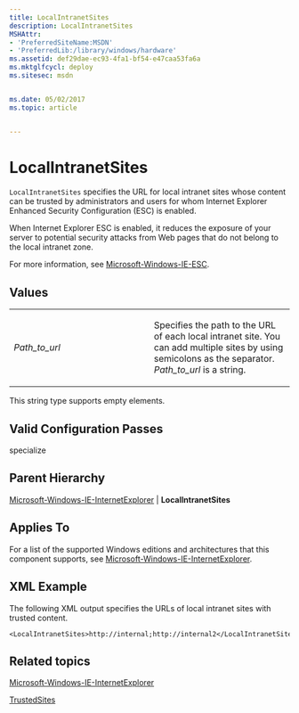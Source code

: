 ```yaml
---
title: LocalIntranetSites
description: LocalIntranetSites
MSHAttr:
- 'PreferredSiteName:MSDN'
- 'PreferredLib:/library/windows/hardware'
ms.assetid: def29dae-ec93-4fa1-bf54-e47caa53fa6a
ms.mktglfcycl: deploy
ms.sitesec: msdn


ms.date: 05/02/2017
ms.topic: article


---
```


# LocalIntranetSites


`LocalIntranetSites` specifies the URL for local intranet sites whose content can be trusted by administrators and users for whom Internet Explorer Enhanced Security Configuration (ESC) is enabled.

When Internet Explorer ESC is enabled, it reduces the exposure of your server to potential security attacks from Web pages that do not belong to the local intranet zone.

For more information, see [Microsoft-Windows-IE-ESC](microsoft-windows-ie-esc.md).

## Values


<table>
<colgroup>
<col width="50%" />
<col width="50%" />
</colgroup>
<tbody>
<tr class="odd">
<td><p><em>Path_to_url</em></p></td>
<td><p>Specifies the path to the URL of each local intranet site. You can add multiple sites by using semicolons as the separator. <em>Path_to_url</em> is a string.</p></td>
</tr>
</tbody>
</table>

 

This string type supports empty elements.

## Valid Configuration Passes


specialize

## Parent Hierarchy


[Microsoft-Windows-IE-InternetExplorer](microsoft-windows-ie-internetexplorer.md) | **LocalIntranetSites**

## Applies To


For a list of the supported Windows editions and architectures that this component supports, see [Microsoft-Windows-IE-InternetExplorer](microsoft-windows-ie-internetexplorer.md).

## XML Example


The following XML output specifies the URLs of local intranet sites with trusted content.

```
<LocalIntranetSites>http://internal;http://internal2</LocalIntranetSites>
```

## Related topics


[Microsoft-Windows-IE-InternetExplorer](microsoft-windows-ie-internetexplorer.md)

[TrustedSites](microsoft-windows-ie-internetexplorer-trustedsites.md)

 

 







